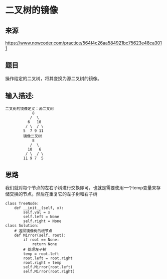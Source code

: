# 二叉树的镜像

## 来源

https://www.nowcoder.com/practice/564f4c26aa584921bc75623e48ca3011

## 题目

操作给定的二叉树，将其变换为源二叉树的镜像。

## 输入描述:

```
二叉树的镜像定义：源二叉树 
    	    8
    	   /  \
    	  6   10
    	 / \  / \
    	5  7 9 11
    	镜像二叉树
    	    8
    	   /  \
    	  10   6
    	 / \  / \
    	11 9 7  5
```

## 思路

我们就对每个节点的左右子树进行交换即可，也就是需要使用一个temp变量来存储交换的节点。然后在重复它的左子树和右子树

```
class TreeNode:
    def __init__(self, x):
        self.val = x
        self.left = None
        self.right = None
class Solution:
    # 返回镜像树的根节点
    def Mirror(self, root):
        if root == None:
            return None
        # 处理左子树
        temp = root.left
        root.left = root.right
        root.right = temp
        self.Mirror(root.left)
        self.Mirror(root.right)
```


